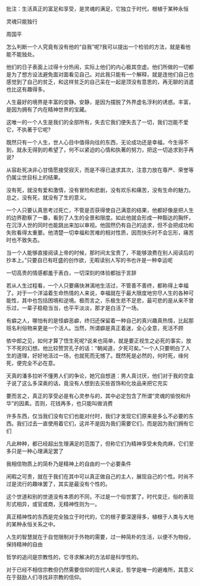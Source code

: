 批注：生活真正的富足和享受，是灵魂的满足，它独立于时代，根植于某种永恒


灵魂只能独行

周国平

怎么判断一个人究竟有没有他的“自我”呢?我可以提出一个检验的方法，就是看他能不能独处。

他们的日子表面上过得十分热闹，实际上他们的内心极其空虚。他们所做的一切都是为了想方设法避免面对面看见自己。对此我只能有一个解释，就是连他们自己也感觉到了自己的贫乏，和这样贫乏的自己呆在一起是顶没有意思的，再无聊的消遣也比这有趣得多。

人生最好的境界是丰富的安静。安静，是因为摆脱了外界虚名浮利的诱惑。丰富，是因为拥有了内在精神世界的宝藏。

这唯一的一个人生是我们的全部所有，失去它我们便失去了一切，我们岂能不爱它，不执著于它呢?

既然只有一个人生，世人心目中值得向往的东西，无论成功还是幸福，今生得不到，就永无得到的希望了，何不以紧迫的心情和执著的努力，把这一切追求到手再说?

从容赴死决非心甘情愿接受寂灭，而是不得已退求其次，注意力放在尊严、荣誉等仍属尘世目标上的结果。

没有死，就没有爱和激情，没有冒险和悲剧，没有欢乐和痛苦，没有生命的魅力。总之，没有死，就没有了生的意义。

一个人只要认真思考过死亡，不管是否获得使自己满意的结果，他都好像是把人生的边界勘察了一番，看到了人生的全景和限度。如此他就会形成一种豁达的胸怀，在沉浮人世的同时也能跳出来加以审视。他固然仍有自己的追求，但不会把成功和失败看得太重要。他清楚一切幸福和苦难的相对性质，因而快乐时不会忘形，痛苦时也不致失态。

当一个人能够直接阅读上帝的时候，那时间太宝贵了，不能够浪费在别人阅读后的抄本上。”只要自已有旺盛的创作欲，无暇读别人写的书也许是一种幸运呢

一切高贵的情感都羞于表白，一切深刻的体验都拙于言辞

若从人生过程看，一个人只要痛快淋漓地生活过，不管善不善终，都称得上幸福了。对于一个洋溢着生命热情的人来说，幸福就在于最大限度地穷尽人生的各种可能性，其中也包括困境和逆境。极而言之，乐极生悲不足悲，最可悲的是从来不曾乐过，一辈子稳稳当当，也平平淡淡，那才是白活了一场。

有癖之人，哪怕有的是怪癖恶癖，终归还保留着一种自己的真兴趣真热情，比起那班名利俗物来更是一个活人。当然，所谓癖是真正着迷，全心全意，死活不顾

依中郎之见，如何才算了悟生死呢?说来也简单，就是要正视生之必死的事实，放下不死的幻想。他比较赞赏孔子的话：“朝闻道，夕死可矣。”一个人只要明白了人生的道理，好好地活过一场，也就死而无憾了。既然死是必然的，何时死，缘何死，便完全不必在意。

天真的潘多拉听不懂男人们的争论，她冗自想道：男人真讨厌，他们对于我的空盒子说了这么多深奥的话，竟没有人想到去买些首饰和化妆品来把它充实

要而言之，真正的享受必是有心灵参与的，其中必定包含了所谓“灵魂的愉悦和升华”的因素。否则，花钱再多，也只能叫做消费

许多东西，仅当我们没有它们也能对付时，我们才发现它们原来是多么不必要的东西。我们过去一直使用着它们，这并不是因为我们需要它们，而是因为我们拥有它们

凡此种种，都已经超出生理满足的范围了，但称它们为精神享受未免肉麻，它们至多只是一种心理满足罢了

我相信物质上的简朴乃是精神上的自由的一个必要条件

闲暇之可贵，就在于我们在其中可以真正做自己的主人，展现自己的个性。时尚不过是流行的趣味罢了，其实是最没有个性的。

这个世道和别的世道没有本质的不同，不过是一个俗世罢了。时代变迁，俗的表现形式相异，或官或商，无精神性则为一。

真正精神性的东西是完全独立于时代的，它的根子要深邃得多，植根于人类与大地的某种永恒关系之中。

人生的智慧就在于自觉限制对于外物的需要，过一种简朴的生活，以便不为物役，保持精神的自由

哲学的追问是宗教性的，它寻求解决的方法却是科学性的。

对于已经不相信宗教但仍然需要信仰的现代人来说，哲学是唯一的避难所，其意义在于鼓励人们寻找非宗教的信仰。
